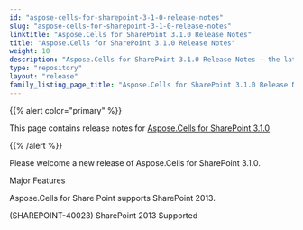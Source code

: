 ```yaml
---
id: "aspose-cells-for-sharepoint-3-1-0-release-notes"
slug: "aspose-cells-for-sharepoint-3-1-0-release-notes"
linktitle: "Aspose.Cells for SharePoint 3.1.0 Release Notes"
title: "Aspose.Cells for SharePoint 3.1.0 Release Notes"
weight: 10
description: "Aspose.Cells for SharePoint 3.1.0 Release Notes – the latest updates and fixes."
type: "repository"
layout: "release"
family_listing_page_title: "Aspose.Cells for SharePoint 3.1.0 Release Notes"
---
```


{{% alert color="primary" %}} 

This page contains release notes for [Aspose.Cells for SharePoint 3.1.0](https://releases.aspose.com/cells/sharepoint/new-releases/aspose.cells-for-sharepoint-3.1.0/)

{{% /alert %}} 

Please welcome a new release of Aspose.Cells for SharePoint 3.1.0.

Major Features 

Aspose.Cells for Share Point supports SharePoint 2013.

(SHAREPOINT-40023) SharePoint 2013 Supported

